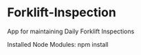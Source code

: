 # Forklift-Inspection

App for maintaining Daily Forklift Inspections 

Installed Node Modules:
    npm install 